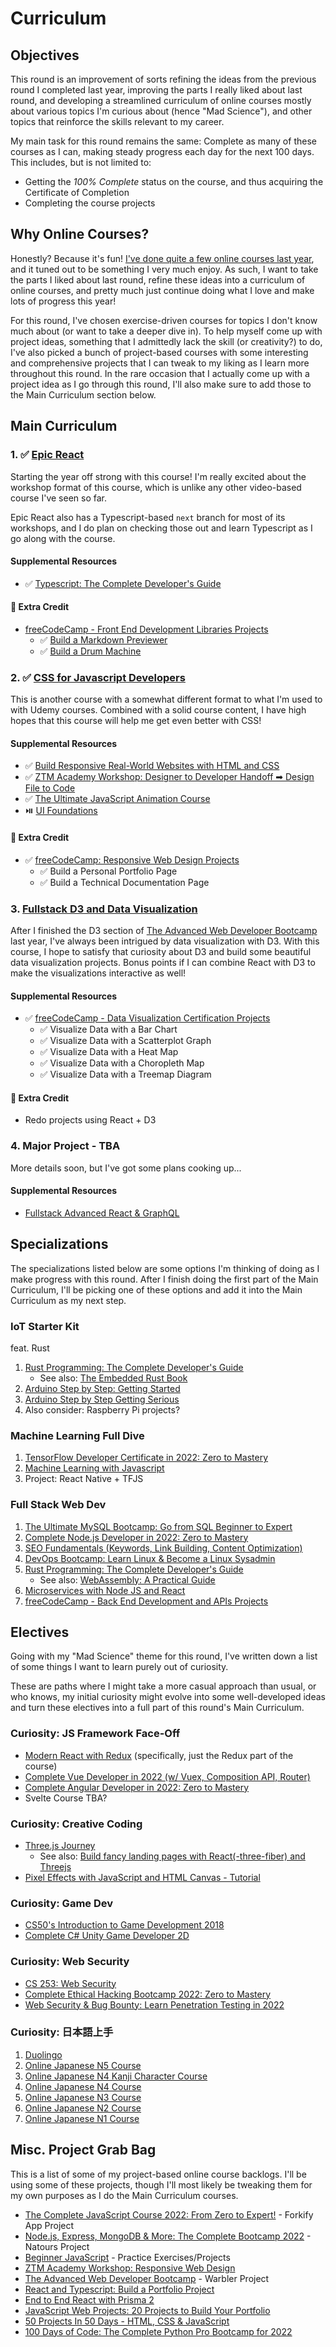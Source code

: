 # Curriculum

## Objectives

This round is an improvement of sorts refining the ideas from the previous round I completed last year, improving the parts I really liked about last round, and developing a streamlined curriculum of online courses mostly about various topics I'm curious about (hence "Mad Science"), and other topics that reinforce the skills relevant to my career.

My main task for this round remains the same: Complete as many of these courses as I can, making steady progress each day for the next 100 days. This includes, but is not limited to:

- Getting the _100% Complete_ status on the course, and thus acquiring the Certificate of Completion
- Completing the course projects

## Why Online Courses?

Honestly? Because it's fun! [I've done quite a few online courses last year](../Round%200/readme.md), and it tuned out to be something I very much enjoy. As such, I want to take the parts I liked about last round, refine these ideas into a curriculum of online courses, and pretty much just continue doing what I love and make lots of progress this year!

For this round, I've chosen exercise-driven courses for topics I don't know much about (or want to take a deeper dive in). To help myself come up with project ideas, something that I admittedly lack the skill (or creativity?) to do, I've also picked a bunch of project-based courses with some interesting and comprehensive projects that I can tweak to my liking as I learn more throughout this round. In the rare occasion that I actually come up with a project idea as I go through this round, I'll also make sure to add those to the Main Curriculum section below.

## Main Curriculum

### 1. ✅ [Epic React](https://epicreact.dev/)

Starting the year off strong with this course! I'm really excited about the workshop format of this course, which is unlike any other video-based course I've seen so far.

Epic React also has a Typescript-based `next` branch for most of its workshops, and I do plan on checking those out and learn Typescript as I go along with the course.

#### Supplemental Resources

- ✅ [Typescript: The Complete Developer's Guide](https://www.udemy.com/course/typescript-the-complete-developers-guide/)

#### 💯 Extra Credit

- [freeCodeCamp - Front End Development Libraries Projects](https://www.freecodecamp.org/learn/front-end-development-libraries/#front-end-development-libraries-projects)
  - ✅ [Build a Markdown Previewer](https://insidiae.github.io/markdown/markdown.html)
  - ✅ [Build a Drum Machine](https://insidiae.github.io/drum/drum.html)

### 2. ✅ [CSS for Javascript Developers](https://css-for-js.dev/)

This is another course with a somewhat different format to what I'm used to with Udemy courses. Combined with a solid course content, I have high hopes that this course will help me get even better with CSS!

#### Supplemental Resources

- ✅ [Build Responsive Real-World Websites with HTML and CSS](https://www.udemy.com/course/design-and-develop-a-killer-website-with-html5-and-css3/)
- ✅ [ZTM Academy Workshop: Designer to Developer Handoff ➡ Design File to Code](https://zerotomastery.io/workshops-and-more/)
- ✅ [The Ultimate JavaScript Animation Course](https://developedbyed.com/p/the-ultimate-javascript-animation-course)
- ⏯️ [UI Foundations](https://www.uifoundations.com/)

#### 💯 Extra Credit

- ✅ [freeCodeCamp: Responsive Web Design Projects](https://www.freecodecamp.org/learn/responsive-web-design/#responsive-web-design-projects)
  - ✅ Build a Personal Portfolio Page
  - ✅ Build a Technical Documentation Page

### 3. [Fullstack D3 and Data Visualization](https://www.newline.co/fullstack-d3)

After I finished the D3 section of [The Advanced Web Developer Bootcamp](https://www.udemy.com/course/the-advanced-web-developer-bootcamp) last year, I've always been intrigued by data visualization with D3. With this course, I hope to satisfy that curiosity about D3 and build some beautiful data visualization projects. Bonus points if I can combine React with D3 to make the visualizations interactive as well!

#### Supplemental Resources

- ✅ [freeCodeCamp - Data Visualization Certification Projects](https://www.freecodecamp.org/learn/data-visualization/)
  - ✅ Visualize Data with a Bar Chart
  - ✅ Visualize Data with a Scatterplot Graph
  - ✅ Visualize Data with a Heat Map
  - ✅ Visualize Data with a Choropleth Map
  - ✅ Visualize Data with a Treemap Diagram

#### 💯 Extra Credit

- Redo projects using React + D3

### 4. Major Project - TBA

More details soon, but I've got some plans cooking up...

#### Supplemental Resources

- [Fullstack Advanced React & GraphQL](https://advancedreact.com/)

## Specializations

The specializations listed below are some options I'm thinking of doing as I make progress with this round. After I finish doing the first part of the Main Curriculum, I'll be picking one of these options and add it into the Main Curriculum as my next step.

### IoT Starter Kit

feat. Rust

1. [Rust Programming: The Complete Developer's Guide](https://academy.zerotomastery.io/p/learn-rust)
   - See also: [The Embedded Rust Book](https://docs.rust-embedded.org/book/)
2. [Arduino Step by Step: Getting Started](https://www.udemy.com/course/arduino-sbs-17gs/)
3. [Arduino Step by Step Getting Serious](https://www.udemy.com/course/arduino-sbs-getting-serious/)
4. Also consider: Raspberry Pi projects?

### Machine Learning Full Dive

1. [TensorFlow Developer Certificate in 2022: Zero to Mastery](https://academy.zerotomastery.io/p/learn-tensorflow)
2. [Machine Learning with Javascript](https://www.udemy.com/course/machine-learning-with-javascript/)
3. Project: React Native + TFJS

### Full Stack Web Dev

1. [The Ultimate MySQL Bootcamp: Go from SQL Beginner to Expert](https://www.udemy.com/course/the-ultimate-mysql-bootcamp-go-from-sql-beginner-to-expert/)
2. [Complete Node.js Developer in 2022: Zero to Mastery](https://academy.zerotomastery.io/p/learn-node-js)
3. [SEO Fundamentals (Keywords, Link Building, Content Optimization)](https://academy.zerotomastery.io/p/seo-content-optimization)
4. [DevOps Bootcamp: Learn Linux & Become a Linux Sysadmin](https://academy.zerotomastery.io/p/devops-bootcamp)
5. [Rust Programming: The Complete Developer's Guide](https://academy.zerotomastery.io/p/learn-rust)
   - See also: [WebAssembly: A Practical Guide](https://academy.zerotomastery.io/p/learn-webassembly)
6. [Microservices with Node JS and React](https://www.udemy.com/course/microservices-with-node-js-and-react/)
7. [freeCodeCamp - Back End Development and APIs Projects](https://www.freecodecamp.org/learn/back-end-development-and-apis/#back-end-development-and-apis-projects)

## Electives

Going with my "Mad Science" theme for this round, I've written down a list of some things I want to learn purely out of curiosity.

These are paths where I might take a more casual approach than usual, or who knows, my initial curiosity might evolve into some well-developed ideas and turn these electives into a full part of this round's Main Curriculum.

### Curiosity: JS Framework Face-Off

- [Modern React with Redux](https://www.udemy.com/course/react-redux/) (specifically, just the Redux part of the course)
- [Complete Vue Developer in 2022 (w/ Vuex, Composition API, Router)](https://academy.zerotomastery.io/p/learn-vue-js)
- [Complete Angular Developer in 2022: Zero to Mastery](https://academy.zerotomastery.io/p/learn-angular)
- Svelte Course TBA?

### Curiosity: Creative Coding

- [Three.js Journey](https://threejs-journey.com/)
  - See also: [Build fancy landing pages with React(-three-fiber) and Threejs](https://0xca0a.gumroad.com/l/B4N4N4S)
- [Pixel Effects with JavaScript and HTML Canvas - Tutorial](https://www.youtube.com/watch?v=UoTxOVEecbI)

### Curiosity: Game Dev

- [CS50's Introduction to Game Development 2018](https://www.youtube.com/playlist?list=PLhQjrBD2T383Vx9-4vJYFsJbvZ_D17Qzh)
- [Complete C# Unity Game Developer 2D](https://www.udemy.com/course/unitycourse/)

### Curiosity: Web Security

- [CS 253: Web Security](https://www.youtube.com/playlist?list=PL1y1iaEtjSYiiSGVlL1cHsXN_kvJOOhu-)
- [Complete Ethical Hacking Bootcamp 2022: Zero to Mastery](https://academy.zerotomastery.io/p/complete-ethical-hacking-bootcamp-zero-to-mastery)
- [Web Security & Bug Bounty: Learn Penetration Testing in 2022](https://academy.zerotomastery.io/p/learn-penetration-testing)

### Curiosity: 日本語上手

1. [Duolingo](https://duolingo.com/)
2. [Online Japanese N5 Course](https://www.udemy.com/course/japanese-n5-course/)
3. [Online Japanese N4 Kanji Character Course](https://www.udemy.com/course/online-japanese-n4-kanji-character-course/)
4. [Online Japanese N4 Course](https://www.udemy.com/course/japanese-n4-course/)
5. [Online Japanese N3 Course](https://www.udemy.com/course/japanese-n3-course/)
6. [Online Japanese N2 Course](https://www.udemy.com/course/japanese-n2-course/)
7. [Online Japanese N1 Course](https://www.udemy.com/course/japanese-n1-course/)

## Misc. Project Grab Bag

This is a list of some of my project-based online course backlogs. I'll be using some of these projects, though I'll most likely be tweaking them for my own purposes as I do the Main Curriculum courses.

- [The Complete JavaScript Course 2022: From Zero to Expert!](https://www.udemy.com/course/the-complete-javascript-course/) - Forkify App Project
- [Node.js, Express, MongoDB & More: The Complete Bootcamp 2022](https://www.udemy.com/course/nodejs-express-mongodb-bootcamp/) - Natours Project
- [Beginner JavaScript](https://beginnerjavascript.com/) - Practice Exercises/Projects
- [ZTM Academy Workshop: Responsive Web Design](https://zerotomastery.io/workshops-and-more/)
- [The Advanced Web Developer Bootcamp](https://www.udemy.com/course/the-advanced-web-developer-bootcamp) - Warbler Project
- [React and Typescript: Build a Portfolio Project](https://www.udemy.com/course/react-and-typescript-build-a-portfolio-project/)
- [End to End React with Prisma 2](https://www.udemy.com/course/end-to-end-react-with-prisma-2)
- [JavaScript Web Projects: 20 Projects to Build Your Portfolio](https://academy.zerotomastery.io/p/javascript-projects)
- [50 Projects In 50 Days - HTML, CSS & JavaScript](https://www.udemy.com/course/50-projects-50-days/)
- [100 Days of Code: The Complete Python Pro Bootcamp for 2022](https://www.udemy.com/course/100-days-of-code/)
